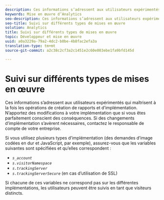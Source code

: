 ```yaml
---
description: Ces informations s’adressent aux utilisateurs expérimentés qui maîtrisent à la fois les opérations de création de rapports et d’implémentation. N’apportez des modifications à votre implémentation que si vous êtes parfaitement conscient des conséquences. Si des changements d’implémentation s’avèrent nécessaires, contactez le responsable de compte de votre entreprise.
keywords: Mise en œuvre d’Analytics
seo-description: Ces informations s’adressent aux utilisateurs expérimentés qui maîtrisent à la fois les opérations de création de rapports et d’implémentation. N’apportez des modifications à votre implémentation que si vous êtes parfaitement conscient des conséquences. Si des changements d’implémentation s’avèrent nécessaires, contactez le responsable de compte de votre entreprise.
seo-title: Suivi sur différents types de mises en œuvre
solution: Analytics
title: Suivi sur différents types de mises en œuvre
topic: Développeur et mise en œuvre
uuid: a0a3229a-79a2-4dc2-b0be-4b8fac2efa3a
translation-type: tm+mt
source-git-commit: a2c38c2cf3a2c1451e2c60e003ebe1fa9bfd145d

---
```



# Suivi sur différents types de mises en œuvre

Ces informations s’adressent aux utilisateurs expérimentés qui maîtrisent à la fois les opérations de création de rapports et d’implémentation. N’apportez des modifications à votre implémentation que si vous êtes parfaitement conscient des conséquences. Si des changements d’implémentation s’avèrent nécessaires, contactez le responsable de compte de votre entreprise.

Si vous utilisez plusieurs types d’implémentation (des demandes d’image codées en dur et JavaScript, par exemple), assurez-vous que les variables suivantes sont spécifiées et qu’elles correspondent :

* *`s_account`*
* *`s.visitorNamespace`*
* *`s.trackingServer`*
* *`s.trackingServerSecure`* (en cas d’utilisation de SSL)

Si chacune de ces variables ne correspond pas sur les différentes implémentations, les utilisateurs peuvent être suivis en tant que visiteurs distincts.
